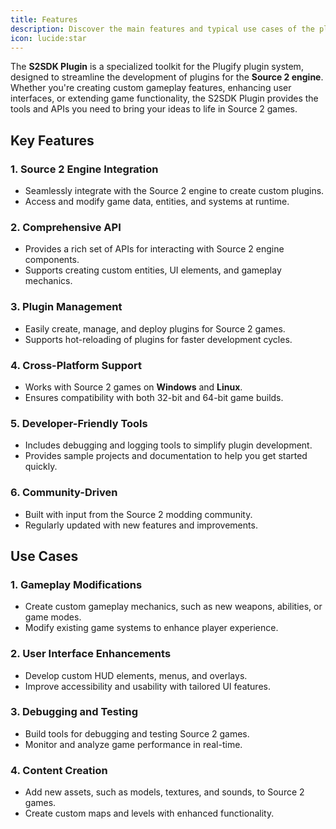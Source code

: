 ```yaml
---
title: Features
description: Discover the main features and typical use cases of the plugin, including real-world scenarios where it shines.
icon: lucide:star
---
```


The **S2SDK Plugin** is a specialized toolkit for the Plugify plugin system, designed to streamline the development of plugins for the **Source 2 engine**. Whether you're creating custom gameplay features, enhancing user interfaces, or extending game functionality, the S2SDK Plugin provides the tools and APIs you need to bring your ideas to life in Source 2 games.

## **Key Features**

### **1. Source 2 Engine Integration**
- Seamlessly integrate with the Source 2 engine to create custom plugins.
- Access and modify game data, entities, and systems at runtime.

### **2. Comprehensive API**
- Provides a rich set of APIs for interacting with Source 2 engine components.
- Supports creating custom entities, UI elements, and gameplay mechanics.

### **3. Plugin Management**
- Easily create, manage, and deploy plugins for Source 2 games.
- Supports hot-reloading of plugins for faster development cycles.

### **4. Cross-Platform Support**
- Works with Source 2 games on **Windows** and **Linux**.
- Ensures compatibility with both 32-bit and 64-bit game builds.

### **5. Developer-Friendly Tools**
- Includes debugging and logging tools to simplify plugin development.
- Provides sample projects and documentation to help you get started quickly.

### **6. Community-Driven**
- Built with input from the Source 2 modding community.
- Regularly updated with new features and improvements.

## **Use Cases**

### **1. Gameplay Modifications**
- Create custom gameplay mechanics, such as new weapons, abilities, or game modes.
- Modify existing game systems to enhance player experience.

### **2. User Interface Enhancements**
- Develop custom HUD elements, menus, and overlays.
- Improve accessibility and usability with tailored UI features.

### **3. Debugging and Testing**
- Build tools for debugging and testing Source 2 games.
- Monitor and analyze game performance in real-time.

### **4. Content Creation**
- Add new assets, such as models, textures, and sounds, to Source 2 games.
- Create custom maps and levels with enhanced functionality.

